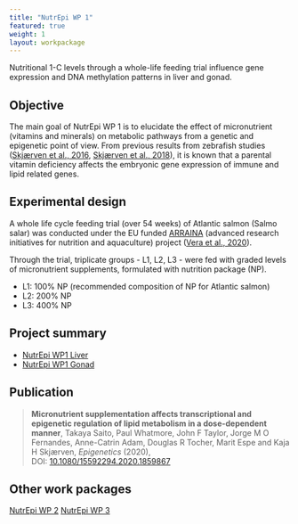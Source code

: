 ```yaml
---
title: "NutrEpi WP 1"
featured: true
weight: 1
layout: workpackage
---
```

Nutritional 1-C levels through a whole-life feeding trial influence gene expression and DNA methylation patterns in liver and gonad.

## Objective

The main goal of NutrEpi WP 1 is to elucidate the effect of micronutrient (vitamins and minerals) on metabolic pathways from a genetic and epigenetic point of view. From previous results from zebrafish studies ([Skjærven et al., 2016](https://www.nature.com/articles/srep34535), [Skjærven et al., 2018](https://www.nature.com/articles/s41598-018-21211-5)), it is known that a parental vitamin deficiency affects the embryonic gene expression of immune and lipid related genes.

## Experimental design
A whole life cycle feeding trial (over 54 weeks) of Atlantic salmon (Salmo salar) was conducted under the EU funded [ARRAINA](https://www.arraina.eu/) (advanced research initiatives for nutrition and aquaculture) project ([Vera et al., 2020](https://doi.org/10.1016/j.aquaculture.2020.735551)).

Through the trial, triplicate groups - L1, L2, L3 - were fed with graded levels of micronutrient supplements, formulated with nutrition package (NP).
- L1: 100% NP (recommended composition of NP for Atlantic salmon)
- L2: 200% NP
- L3: 400% NP

## Project summary
 - [NutrEpi WP1 Liver](https://nutrepi.github.io/wp1liver/)
 - [NutrEpi WP1 Gonad]()

## Publication
> **Micronutrient supplementation affects transcriptional and epigenetic regulation of lipid metabolism in a dose-dependent manner**,
> Takaya Saito, Paul Whatmore, John F Taylor, Jorge M O Fernandes, Anne-Catrin Adam, Douglas R Tocher, Marit Espe and Kaja H Skjærven,
> *Epigenetics* (2020), <br />
> DOI: [10.1080/15592294.2020.1859867](https://doi.org/10.1080/15592294.2020.1859867)

## Other work packages
<a class="button button-primary" href="{{site.baseurl}}/workpackages/nutrepi-wp2/">NutrEpi WP 2</a>
<a class="button button-primary" href="{{site.baseurl}}/workpackages/nutrepi-wp3/">NutrEpi WP 3</a>
